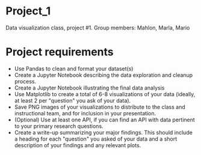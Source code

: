 # Project_1
Data visualization class, project #1.  Group members: Mahlon, Marla, Mario


# Project requirements
- Use Pandas to clean and format your dataset(s)
- Create a Jupyter Notebook describing the data exploration and cleanup process.
- Create a Jupyter Notebook illustrating the final data analysis
- Use Matplotlib to create a total of 6-8 visualizations of your data (ideally, at least 2 per "question" you ask of your data).
- Save PNG images of your visualizations to distribute to the class and instructional team, and for inclusion in your presentation.
- (Optional) Use at least one API, if you can find an API with data pertinent to your primary research questions.
- Create a write-up summarizing your major findings.  This should include a heading for each "question" you asked of your data and a short description of your findings and any relevant plots.